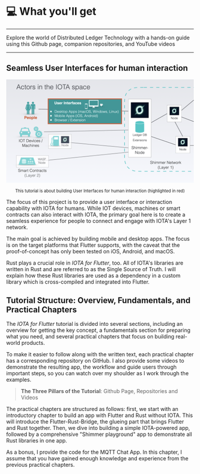 # 💻 What you'll get

---

Explore the world of Distributed Ledger Technology with a hands-on guide using this Github page, companion repositories, and YouTube videos

---

## Seamless User Interfaces for human interaction

<figure style="margin:0;"><img src="../assets/actors.png" alt=""><figcaption style="font-size: 0.8em;text-align:center;"><p>This tutorial is about building User Interfaces for human interaction (highlighted in red)</p></figcaption></figure>

The focus of this project is to provide a user interface or interaction capability with IOTA for humans. While IOT devices, machines or smart contracts can also interact with IOTA, the primary goal here is to create a seamless experience for people to connect and engage with IOTA's Layer 1 network.

The main goal is achieved by building mobile and desktop apps. The focus is on the target platforms that Flutter supports, with the caveat that the proof-of-concept has only been tested on iOS, Android, and macOS.&#x20;

Rust plays a crucial role in _IOTA for Flutter_, too. All of IOTA's libraries are written in Rust and are referred to as the Single Source of Truth. I will explain how these Rust libraries are used as a dependency in a custom library which is cross-compiled and integrated into Flutter.

## Tutorial Structure: Overview, Fundamentals, and Practical Chapters

The _IOTA for Flutter_ tutorial is divided into several sections, including an overview for getting the key concept, a fundamentals section for preparing what you need, and several practical chapters that focus on building real-world products.&#x20;

To make it easier to follow along with the written text, each practical chapter has a corresponding repository on GitHub. I also provide some videos to demonstrate the resulting app, the workflow and guide users through important steps, so you can watch over my shoulder as I work through the examples.&#x20;

> **The Three Pillars of the Tutorial**: Github Page, Repositories and Videos

The practical chapters are structured as follows: first, we start with an introductory chapter to build an app with Flutter and Rust without IOTA. This will introduce the Flutter-Rust-Bridge, the glueing part that brings Flutter and Rust together. Then, we dive into building a simple IOTA-powered app, followed by a comprehensive "Shimmer playground" app to demonstrate all Rust libraries in one app.&#x20;

As a bonus, I provide the code for the MQTT Chat App. In this chapter, I assume that you have gained enough knowledge and experience from the previous practical chapters.
